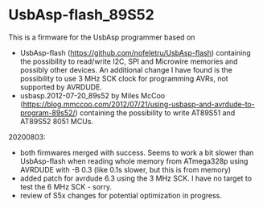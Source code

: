 # UsbAsp-flash_89S52
This is a firmware for the UsbAsp programmer based on 
- UsbAsp-flash (https://github.com/nofeletru/UsbAsp-flash) containing the possibility to read/write I2C, SPI and Microwire memories and possibly other devices. An additional change I have found is the possibility to use 3 MHz SCK clock for programming AVRs, not supported by AVRDUDE.
- usbasp.2012-07-20_89s52 by Miles McCoo (https://blog.mmccoo.com/2012/07/21/using-usbasp-and-avrdude-to-program-89s52/) containing the possibility to write AT89S51 and AT89S52 8051 MCUs. 

20200803:
- both firmwares merged with success. Seems to work a bit slower than UsbAsp-flash when reading whole memory from ATmega328p using AVRDUDE with -B 0.3 (like 0.1s slower, but this is from memory)
- added patch for avrdude 6.3 using the 3 MHz SCK. I have no target to test the 6 MHz SCK - sorry.
- review of S5x changes for potential optimization in progress.
